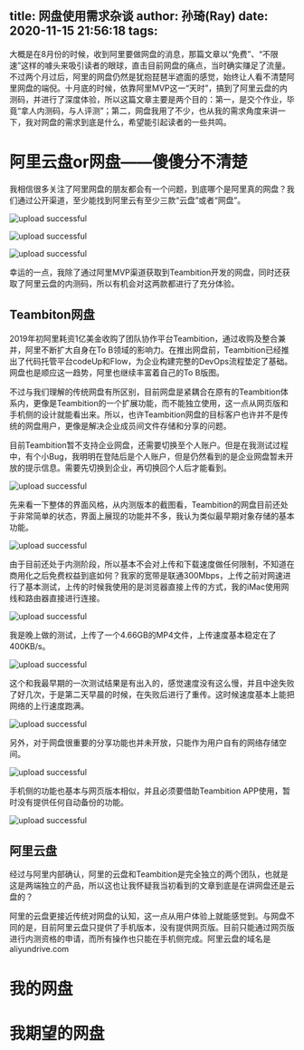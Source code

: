 title: 网盘使用需求杂谈
author: 孙琦(Ray)
date: 2020-11-15 21:56:18
tags:
---
大概是在8月份的时候，收到阿里要做网盘的消息，那篇文章以“免费”、“不限速”这样的噱头来吸引读者的眼球，直击目前网盘的痛点，当时确实赚足了流量。不过两个月过后，阿里的网盘仍然是犹抱琵琶半遮面的感觉，始终让人看不清楚阿里网盘的端倪。十月底的时候，依靠阿里MVP这一“天时”，搞到了阿里云盘的内测码，并进行了深度体验，所以这篇文章主要是两个目的：第一，是交个作业，毕竟“拿人内测码，与人评测”；第二，网盘我用了不少，也从我的需求角度来讲一下，我对网盘的需求到底是什么，希望能引起读者的一些共鸣。

<!-- more -->

# 阿里云盘or网盘——傻傻分不清楚

我相信很多关注了阿里网盘的朋友都会有一个问题，到底哪个是阿里真的网盘？我们通过公开渠道，至少能找到阿里云有至少三款“云盘”或者“网盘”。

![upload successful](/images/pasted-97.png)

![upload successful](/images/pasted-98.png)

![upload successful](/images/pasted-99.png)

幸运的一点，我除了通过阿里MVP渠道获取到Teambition开发的网盘，同时还获取了阿里云盘的内测码，所以有机会对这两款都进行了充分体验。

## Teambiton网盘

2019年初阿里耗资1亿美金收购了团队协作平台Teambition，通过收购及整合兼并，阿里不断扩大自身在To B领域的影响力。在推出网盘前，Teambition已经推出了代码托管平台codeUp和Flow，为企业构建完整的DevOps流程垫定了基础。网盘也是顺应这一趋势，阿里也继续丰富着自己的To B版图。

不过与我们理解的传统网盘有所区别，目前网盘是紧耦合在原有的Teambition体系内，更像是Teambition的一个扩展功能，而不能独立使用，这一点从网页版和手机侧的设计就能看出来。所以，也许Teambition网盘的目标客户也许并不是传统的网盘用户，更像是解决企业成员间文件存储和分享的问题。

目前Teambition暂不支持企业网盘，还需要切换至个人账户。但是在我测试过程中，有个小Bug，我明明在登陆后是个人账户，但是仍然看到的是企业网盘暂未开放的提示信息。需要先切换到企业，再切换回个人后才能看到。

![upload successful](/images/pasted-100.png)

先来看一下整体的界面风格，从内测版本的截图看，Teambition的网盘目前还处于非常简单的状态，界面上展现的功能并不多，我认为类似最早期对象存储的基本功能。

![upload successful](/images/pasted-101.png)

由于目前还处于内测阶段，所以基本不会对上传和下载速度做任何限制，不知道在商用化之后免费权益到底如何？我家的宽带是联通300Mbps，上传之前对网速进行了基本测试，上传的时候我使用的是浏览器直接上传的方式，我的iMac使用网线和路由器直接进行连接。

![upload successful](/images/pasted-103.png)

我是晚上做的测试，上传了一个4.66GB的MP4文件，上传速度基本稳定在了400KB/s。

![upload successful](/images/pasted-104.png)

这个和我最早期的一次测试结果是有出入的，感觉速度没有这么慢，并且中途失败了好几次，于是第二天早晨的时候，在失败后进行了重传。这时候速度基本上能把网络的上行速度跑满。

![upload successful](/images/pasted-107.png)

另外，对于网盘很重要的分享功能也并未开放，只能作为用户自有的网络存储空间。

![upload successful](/images/pasted-105.png)

手机侧的功能也基本与网页版本相似，并且必须要借助Teambition APP使用，暂时没有提供任何自动备份的功能。

![upload successful](/images/pasted-106.png)

## 阿里云盘

经过与阿里内部确认，阿里的云盘和Teambition是完全独立的两个团队，也就是这是两端独立的产品，所以这也让我怀疑我当初看到的文章到底是在讲网盘还是云盘的？

阿里的云盘更接近传统对网盘的认知，这一点从用户体验上就能感觉到。与网盘不同的是，目前阿里云盘只提供了手机版本，没有提供网页版。目前只能通过网页版进行内测资格的申请，而所有操作也只能在手机侧完成。阿里云盘的域名是aliyundrive.com




# 我的网盘

# 我期望的网盘